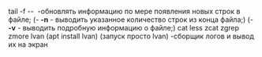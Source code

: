 tail -f   --    -обновлять информацию по мере появления новых строк в файле; (-   **-n** - выводить указанное количество строк из конца файла;) (-   **-v** - выводить подробную информацию о файле;)
cat
less
zcat
zgrep
zmore
lvan (apt install lvan) (запуск просто lvan)  -сборщик логов и вывод их на экран
